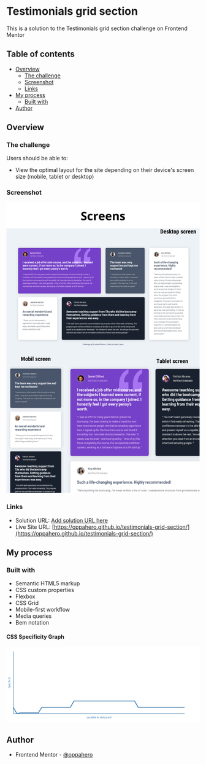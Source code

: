 # Testimonials grid section

This is a solution to the Testimonials grid section challenge on Frontend Mentor

## Table of contents

- [Overview](#overview)
  - [The challenge](#the-challenge)
  - [Screenshot](#screenshot)
  - [Links](#links)
- [My process](#my-process)
  - [Built with](#built-with)
- [Author](#author)

## Overview

### The challenge

Users should be able to:

- View the optimal layout for the site depending on their device's screen size (mobile, tablet or desktop)

### Screenshot

![](./assets/img/preview.png)

### Links

- Solution URL: [Add solution URL here](https://your-solution-url.com)
- Live Site URL: [https://oppahero.github.io/testimonials-grid-section/](https://oppahero.github.io/testimonials-grid-section/)

## My process

### Built with

- Semantic HTML5 markup
- CSS custom properties
- Flexbox
- CSS Grid
- Mobile-first workflow
- Media queries
- Bem notation

#### CSS Specificity Graph

![](./assets/img/css%20specificity%20graph.png)

## Author

- Frontend Mentor - [@oppahero](https://www.frontendmentor.io/profile/oppahero)
